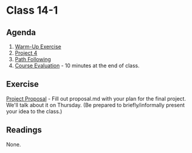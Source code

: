 # Class 14-1

## Agenda

1. [Warm-Up Exercise](https://docs.google.com/document/d/1gTqu9g9gp5Z4ykwq6sf7k5VAKVue4RHyTQjhoQwZEx0)
1. [Project 4](https://classroom.github.com/a/WjnnCFaC)
1. [Path Following](https://docs.google.com/presentation/d/1jvDNOZkTtyqEtV2D6UwPftF8AmbTtdpbgVRJojHYNx8)
1. [Course Evaluation](https://rit.smartevals.com/) - 10 minutes at the end of class.

## Exercise

[Project Proposal](https://classroom.github.com/a/WjnnCFaC) - Fill out proposal.md with your plan for the final project. We'll talk about it on Thursday. (Be prepared to briefly/informally present your idea to the class.)

## Readings

None.
